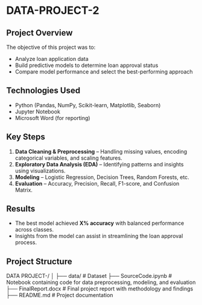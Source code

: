 # DATA-PROJECT-2

## Project Overview

The objective of this project was to:
- Analyze loan application data  
- Build predictive models to determine loan approval status  
- Compare model performance and select the best-performing approach  

## Technologies Used

- Python (Pandas, NumPy, Scikit-learn, Matplotlib, Seaborn)
- Jupyter Notebook
- Microsoft Word (for reporting)

## Key Steps

1. **Data Cleaning & Preprocessing** – Handling missing values, encoding categorical variables, and scaling features.
2. **Exploratory Data Analysis (EDA)** – Identifying patterns and insights using visualizations.
3. **Modeling** – Logistic Regression, Decision Trees, Random Forests, etc.
4. **Evaluation** – Accuracy, Precision, Recall, F1-score, and Confusion Matrix.

## Results

- The best model achieved **X% accuracy** with balanced performance across classes.
- Insights from the model can assist in streamlining the loan approval process.

## Project Structure

DATA PROJECT-/
│
├── data/                      # Dataset
├── SourceCode.ipynb           # Notebook containing code for data preprocessing, modeling, and evaluation
├── FinalReport.docx           # Final project report with methodology and findings
├── README.md                  # Project documentation

